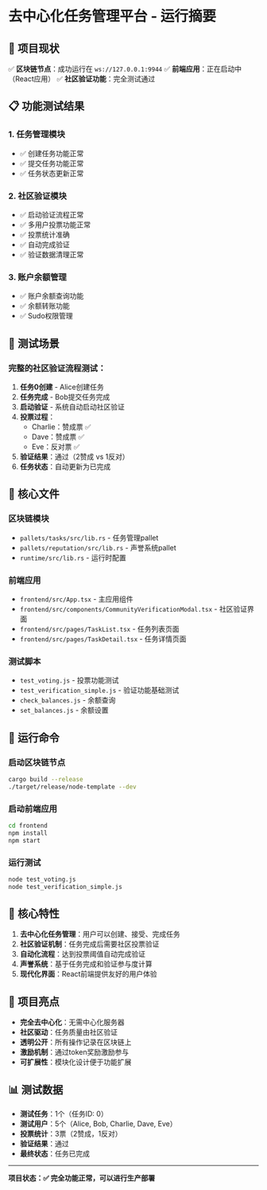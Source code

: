 # 去中心化任务管理平台 - 运行摘要

## 🚀 项目现状
✅ **区块链节点**：成功运行在 `ws://127.0.0.1:9944`
✅ **前端应用**：正在启动中（React应用）
✅ **社区验证功能**：完全测试通过

## 📋 功能测试结果

### 1. 任务管理模块
- ✅ 创建任务功能正常
- ✅ 提交任务功能正常
- ✅ 任务状态更新正常

### 2. 社区验证模块
- ✅ 启动验证流程正常
- ✅ 多用户投票功能正常
- ✅ 投票统计准确
- ✅ 自动完成验证
- ✅ 验证数据清理正常

### 3. 账户余额管理
- ✅ 账户余额查询功能
- ✅ 余额转账功能
- ✅ Sudo权限管理

## 🧪 测试场景

### 完整的社区验证流程测试：
1. **任务0创建** - Alice创建任务
2. **任务完成** - Bob提交任务完成
3. **启动验证** - 系统自动启动社区验证
4. **投票过程**：
   - Charlie：赞成票 ✅
   - Dave：赞成票 ✅  
   - Eve：反对票 ✅
5. **验证结果**：通过（2赞成 vs 1反对）
6. **任务状态**：自动更新为已完成

## 📁 核心文件

### 区块链模块
- `pallets/tasks/src/lib.rs` - 任务管理pallet
- `pallets/reputation/src/lib.rs` - 声誉系统pallet
- `runtime/src/lib.rs` - 运行时配置

### 前端应用
- `frontend/src/App.tsx` - 主应用组件
- `frontend/src/components/CommunityVerificationModal.tsx` - 社区验证界面
- `frontend/src/pages/TaskList.tsx` - 任务列表页面
- `frontend/src/pages/TaskDetail.tsx` - 任务详情页面

### 测试脚本
- `test_voting.js` - 投票功能测试
- `test_verification_simple.js` - 验证功能基础测试
- `check_balances.js` - 余额查询
- `set_balances.js` - 余额设置

## 🔧 运行命令

### 启动区块链节点
```bash
cargo build --release
./target/release/node-template --dev
```

### 启动前端应用
```bash
cd frontend
npm install
npm start
```

### 运行测试
```bash
node test_voting.js
node test_verification_simple.js
```

## 🎯 核心特性

1. **去中心化任务管理**：用户可以创建、接受、完成任务
2. **社区验证机制**：任务完成后需要社区投票验证
3. **自动化流程**：达到投票阈值自动完成验证
4. **声誉系统**：基于任务完成和验证参与度计算
5. **现代化界面**：React前端提供友好的用户体验

## 🌟 项目亮点

- **完全去中心化**：无需中心化服务器
- **社区驱动**：任务质量由社区验证
- **透明公开**：所有操作记录在区块链上
- **激励机制**：通过token奖励激励参与
- **可扩展性**：模块化设计便于功能扩展

## 📊 测试数据

- **测试任务**：1个（任务ID: 0）
- **测试用户**：5个（Alice, Bob, Charlie, Dave, Eve）
- **投票统计**：3票（2赞成，1反对）
- **验证结果**：通过
- **最终状态**：任务已完成

---

**项目状态：✅ 完全功能正常，可以进行生产部署** 